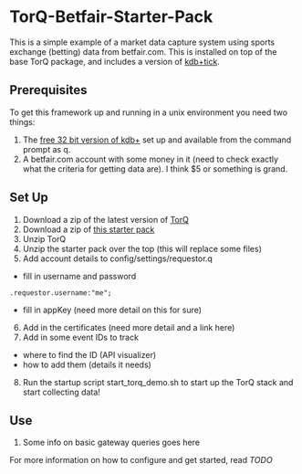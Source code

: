 # TorQ-Betfair-Starter-Pack
This is a simple example of a market data capture system using sports exchange (betting) data from betfair.com.  This is installed on top of the base TorQ package, and includes a version of [kdb+tick](http://code.kx.com/wsvn/code/kx/kdb+tick).

## Prerequisites

To get this framework up and running in a unix environment you need two things:

1. The [free 32 bit version of kdb+](http://kx.com/software-download.php) set up and available from the command prompt as q.
2. A betfair.com account with some money in it (need to check exactly what the criteria for getting data are).  I think $5 or something is grand. 


## Set Up

1. Download a zip of the latest version of [TorQ](https://github.com/AquaQAnalytics/TorQ/archive/master.zip)
2. Download a zip of [this starter pack](https://github.com/AquaQAnalytics/TorQonnect-Betfair/archive/master.zip)
3. Unzip TorQ
4. Unzip the starter pack over the top (this will replace some files)
5. Add account details to config/settings/requestor.q
  - fill in username and password
```
.requestor.username:"me";
```
  - fill in appKey (need more detail on this for sure)
6. Add in the certificates (need more detail and a link here)
7. Add in some event IDs to track
  - where to find the ID (API visualizer)
  - how to add them (details it needs)
8. Run the startup script start_torq_demo.sh to start up the TorQ stack and start collecting data!

## Use

1. Some info on basic gateway queries goes here 


For more information on how to configure and get started, read *TODO*
